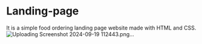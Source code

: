 # Landing-page
It is a simple food ordering landing page website made with HTML and CSS.
![Uploading Screenshot 2024-09-19 112443.png…]()


